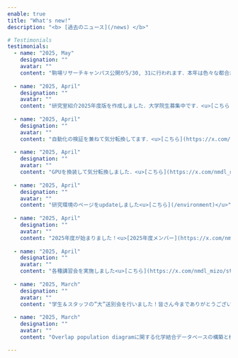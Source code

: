 ```yaml
---
enable: true
title: "What's new!"
description: "<b> [過去のニュース](/news) </b>"

# Testimonials
testimonials:
  - name: "2025, May"
    designation: ""
    avatar: ""
    content: "駒場リサーチキャンパス公開が5/30, 31に行われます．本年は色々な都合が合わず，溝口研究室はポスター掲示のみの小規模な参加となります（溝口本人も不在がちです）．<u>[こちら](https://x.com/nmdl_mizo/status/1925092026036715632)</u>"
  
  - name: "2025, April"
    designation: ""
    avatar: ""
    content: "研究室紹介2025年度版を作成しました．大学院生募集中です．<u>[こちら](/images/2025NMDL.jpg)</u>"
  
  - name: "2025, April"
    designation: ""
    avatar: ""
    content: "自動化の検証を兼ねて気分転換してます．<u>[こちら](https://x.com/nmdl_mizo/status/1915720833642995803)</u>"
  
  - name: "2025, April"
    designation: ""
    avatar: ""
    content: "GPUを換装して気分転換しました．<u>[こちら](https://x.com/nmdl_mizo/status/1915719507278258195)</u>"
  
  - name: "2025, April"
    designation: ""
    avatar: ""
    content: "研究環境のページをupdateしました<u>[こちら](/environment)</u>"
  
  - name: "2025, April"
    designation: ""
    avatar: ""
    content: "2025年度が始まりました！<u>[2025年度メンバー](https://x.com/nmdl_mizo/status/1908086851103265154)</u>"
  
  - name: "2025, April"
    designation: ""
    avatar: ""
    content: "各種講習会を実施しました<u>[こちら](https://x.com/nmdl_mizo/status/1908090320996229367)</u>"
  
  - name: "2025, March"
    designation: ""
    avatar: ""
    content: "学生＆スタッフの”大”送別会を行いました！皆さん今までありがとうございました！<u>[こちら](https://x.com/nmdl_mizo/status/1904455865266319523)</u>"
  
  - name: "2025, March"
    designation: ""
    avatar: ""
    content: "Overlap population diagramに関する化学結合データベースの構築と機械学習をもちいた予測に関する研究成果がChemistry Lett.に掲載されました．13万分子の200万結合のOverlap Population Diagramを公開しております．<u>[こちら](https://academic.oup.com/chemlett/article/54/3/upaf038/8058640)</u>"

---
```

